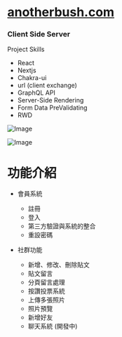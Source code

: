 # [anotherbush.com](https://anotherbush.com/)

### Client Side Server

Project Skills

- React 
- Nextjs
- Chakra-ui
- url (client exchange)
- GraphQL API
- Server-Side Rendering
- Form Data PreValidating
- RWD

![Image](https://res.cloudinary.com/dunc6xvuh/image/upload/v1615733489/material/giphy_5_-min_danibe.gif)

![Image](https://res.cloudinary.com/dunc6xvuh/image/upload/v1615733911/material/%E6%88%AA%E5%9C%96_2021-03-14_%E4%B8%8B%E5%8D%8810.54.29-min_mp4oy4.png)

# 功能介紹

- 會員系統
  - 註冊
  - 登入
  - 第三方驗證與系統的整合
  - 重設密碼
  
- 社群功能
  - 新增、修改、刪除貼文
  - 貼文留言
  - 分頁留言處理
  - 按讚投票系統
  - 上傳多張照片
  - 照片預覽
  - 新增好友
  - 聊天系統 (開發中)
